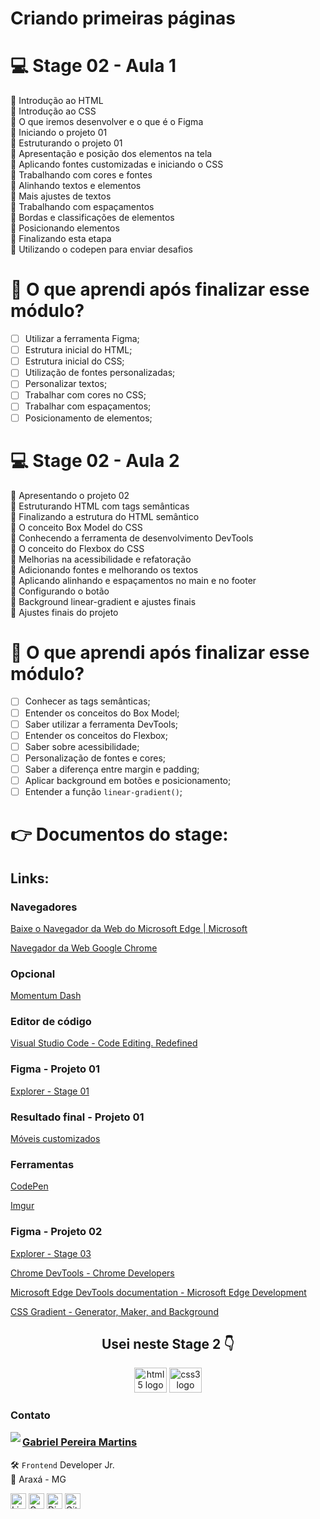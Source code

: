 # Criando primeiras páginas

# 💻 Stage 02 - Aula 1

🚀 Introdução ao HTML </br>
🚀 Introdução ao CSS </br>
🚀 O que iremos desenvolver e o que é o Figma </br>
🚀 Iniciando o projeto 01 </br>
🚀 Estruturando o projeto 01 </br>
🚀 Apresentação e posição dos elementos na tela </br>
🚀 Aplicando fontes customizadas e iniciando o CSS </br>
🚀 Trabalhando com cores e fontes </br>
🚀 Alinhando textos e elementos </br>
🚀 Mais ajustes de textos </br>
🚀 Trabalhando com espaçamentos </br>
🚀 Bordas e classificações de elementos </br>
🚀 Posicionando elementos </br>
🚀 Finalizando esta etapa </br>
🚀 Utilizando o codepen para enviar desafios </br>

# 🤔 O que aprendi após finalizar esse módulo?

- [ ] Utilizar a ferramenta Figma;
- [ ] Estrutura inicial do HTML;
- [ ] Estrutura inicial do CSS;
- [ ] Utilização de fontes personalizadas;
- [ ] Personalizar textos;
- [ ] Trabalhar com cores no CSS;
- [ ] Trabalhar com espaçamentos;
- [ ] Posicionamento de elementos;

# 💻 Stage 02 - Aula 2

🚀 Apresentando o projeto 02 </br>
🚀 Estruturando HTML com tags semânticas </br>
🚀 Finalizando a estrutura do HTML semântico </br>
🚀 O conceito Box Model do CSS </br>
🚀 Conhecendo a ferramenta de desenvolvimento DevTools </br>
🚀 O conceito do Flexbox do CSS </br>
🚀 Melhorias na acessibilidade e refatoração </br>
🚀 Adicionando fontes e melhorando os textos </br>
🚀 Aplicando alinhando e espaçamentos no main e no footer </br>
🚀 Configurando o botão </br>
🚀 Background linear-gradient e ajustes finais </br>
🚀 Ajustes finais do projeto </br>

# 🤔 O que aprendi após finalizar esse módulo?

- [ ] Conhecer as tags semânticas;
- [ ] Entender os conceitos do Box Model;
- [ ] Saber utilizar a ferramenta DevTools;
- [ ] Entender os conceitos do Flexbox;
- [ ] Saber sobre acessibilidade;
- [ ] Personalização de fontes e cores;
- [ ] Saber a diferença entre margin e padding;
- [ ] Aplicar background em botões e posicionamento;
- [ ] Entender a função `linear-gradient()`;

# 👉 Documentos do stage:

## Links:

### Navegadores

[Baixe o Navegador da Web do Microsoft Edge | Microsoft](https://www.microsoft.com/pt-br/edge)

[Navegador da Web Google Chrome](https://www.google.com/intl/pt-BR/chrome/)

### Opcional

[Momentum Dash](https://momentumdash.com/)

### Editor de código

[Visual Studio Code - Code Editing. Redefined](https://code.visualstudio.com/)

### Figma - Projeto 01

[Explorer - Stage 01](https://www.figma.com/file/fAvYZz4dPV5MfhL77XkqkD/Explorer---Stage-01/duplicate)

### Resultado final - Projeto 01

[Móveis customizados]()

### Ferramentas

[CodePen](https://codepen.io/your-work)

[Imgur](https://imgur.com/)

### Figma - Projeto 02

[Explorer - Stage 03](https://www.figma.com/file/9e8oZ7kkjIt5rkNgz9MPtk/Explorer---Stage-03/duplicate)

[Chrome DevTools - Chrome Developers](https://developer.chrome.com/docs/devtools/)

[Microsoft Edge DevTools documentation - Microsoft Edge Development](https://docs.microsoft.com/en-us/microsoft-edge/devtools-guide-chromium/landing/)

[CSS Gradient - Generator, Maker, and Background](https://cssgradient.io/)

<h2 align="center">Usei neste Stage 2 👇</h2>

<div align="center">

  <img src="https://cdn.jsdelivr.net/gh/devicons/devicon/icons/html5/html5-original.svg" height="40" width="52" alt="html5 logo"  />
  <img src="https://cdn.jsdelivr.net/gh/devicons/devicon/icons/css3/css3-original.svg" height="40" width="52" alt="css3 logo"  />
 
</div>

### Contato

<img align="left" src="https://www.github.com/gabriellsux.png?size=150">

### [**Gabriel Pereira Martins**](https://github.com/gabriellsux)

🛠 `Frontend` Developer Jr. <br>
📍 Araxá - MG

<a href="https://www.linkedin.com/in/gabriel-martins-a72506186/" target="_blank"><img src="https://img.shields.io/badge/LinkedIn-0077B5?style=flat&logo=linkedin&logoColor=white" alt="LinkedIn Badge" height="25"></a>&nbsp;<a href="mailto:gabrielpereiramartins49@gmail.com" target="_blank"><img src="https://img.shields.io/badge/Gmail-D14836?style=flat&logo=gmail&logoColor=white" alt="Gmail Badge" height="25"></a>&nbsp;<a href="#"><img src="https://img.shields.io/badge/Discord-%237289DA.svg?logo=discord&logoColor=white" title="Gabriel_Martins#5232" alt="Discord Badge" height="25"></a>&nbsp;<a href="https://www.github.com/gabriellsux" target="_blank"><img src="https://img.shields.io/badge/GitHub-100000?style=flat&logo=github&logoColor=white" alt="GitHub Badge" height="25"></a>&nbsp;

<br clear="left"/>